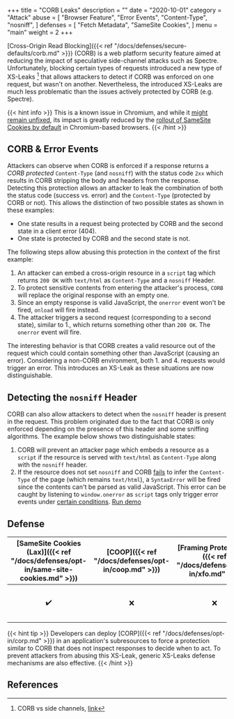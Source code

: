 +++
title = "CORB Leaks"
description = ""
date = "2020-10-01"
category = "Attack"
abuse = [
    "Browser Feature",
    "Error Events",
    "Content-Type",
    "nosniff",
]
defenses = [
    "Fetch Metadata",
    "SameSite Cookies",
]
menu = "main"
weight = 2
+++

[Cross-Origin Read Blocking]({{< ref "/docs/defenses/secure-defaults/corb.md" >}}) (CORB) is a web platform security feature aimed at reducing the impact of speculative side-channel attacks such as Spectre. Unfortunately, blocking certain types of requests introduced a new type of XS-Leaks [^1] that allows attackers to detect if CORB was enforced on one request, but wasn't on another. Nevertheless, the introduced XS-Leaks are much less problematic than the issues actively protected by CORB (e.g. Spectre).


{{< hint info >}}
This is a known issue in Chromium, and while it [might remain unfixed](https://docs.google.com/document/d/1kdqstoT1uH5JafGmRXrtKE4yVfjUVmXitjcvJ4tbBvM/edit?ts=5f2c8004), its impact is greatly reduced by the [rollout of SameSite Cookies by default](https://blog.chromium.org/2020/05/resuming-samesite-cookie-changes-in-july.html) in Chromium-based browsers.
{{< /hint >}}

## CORB & Error Events


Attackers can observe when CORB is enforced if a response returns a *CORB protected* `Content-Type` (and `nosniff`) with the status code `2xx` which results in CORB stripping the body and headers from the response. Detecting this protection allows an attacker to leak the combination of both the status code (success vs. error) and the `Content-Type` (protected by CORB or not). This allows the distinction of two possible states as shown in these examples:
- One state results in a request being protected by CORB and the second state in a client error (404).
- One state is protected by CORB and the second state is not.

The following steps allow abusing this protection in the context of the first example:

1. An attacker can embed a cross-origin resource in a `script` tag which returns `200 OK` with `text/html` as `Content-Type` and a `nosniff` Header.
2. To protect sensitive contents from entering the attacker's process, `CORB` will replace the original response with an empty one.
3. Since an empty response is valid JavaScript, the `onerror` event won't be fired, `onload` will fire instead.
4. The attacker triggers a second request (corresponding to a second state), similar to 1., which returns something other than `200 OK`. The `onerror` event will fire.

The interesting behavior is that CORB creates a valid resource out of the request which could contain something other than JavaScript (causing an error). Considering a non-CORB environment, both 1. and 4. requests would trigger an error. This introduces an XS-Leak as these situations are now distinguishable.

## Detecting the `nosniff` Header

CORB can also allow attackers to detect when the `nosniff` header is present in the request. This problem originated due to the fact that CORB is only enforced depending on the presence of this header and some sniffing algorithms. The example below shows two distinguishable states:

1. CORB will prevent an attacker page which embeds a resource as a `script` if the resource is served with `text/html` as `Content-Type` along with the `nosniff` header.
2. If the resource does not set `nosniff` and CORB [fails](https://chromium.googlesource.com/chromium/src/+/master/services/network/cross_origin_read_blocking_explainer.md#what-types-of-content-are-protected-by-corb) to infer the `Content-Type` of the page (which remains `text/html`), a `SyntaxError` will be fired since the contents can't be parsed as valid JavaScript. This error can be caught by listening to `window.onerror` as `script` tags only trigger error events under [certain conditions](https://developer.mozilla.org/en-US/docs/Web/API/HTMLScriptElement). [Run demo](https://xsinator.com/testing.html#CORB%20Leak)

## Defense


| [SameSite Cookies (Lax)]({{< ref "/docs/defenses/opt-in/same-site-cookies.md" >}}) | [COOP]({{< ref "/docs/defenses/opt-in/coop.md" >}}) | [Framing Protections]({{< ref "/docs/defenses/opt-in/xfo.md" >}}) |                                          [Isolation Policies]({{< ref "/docs/defenses/isolation-policies" >}})                                          |
| :--------------------------------------------------------------------------------: | :-------------------------------------------------: | :---------------------------------------------------------------: | :-----------------------------------------------------------------------------------------------------------------------------------------------------: |
|                                         ✔️                                          |                          ❌                          |                                 ❌                                 | [RIP]({{< ref "/docs/defenses/isolation-policies/resource-isolation" >}}) |


{{< hint tip >}}
Developers can deploy [CORP]({{< ref "/docs/defenses/opt-in/corp.md" >}}) in an application's subresources to force a protection similar to CORB that does not inspect responses to decide when to act. To prevent attackers from abusing this XS-Leak, generic XS-Leaks defense mechanisms are also effective.
{{< /hint >}}

## References

[^1]: CORB vs side channels, [link](https://docs.google.com/document/d/1kdqstoT1uH5JafGmRXrtKE4yVfjUVmXitjcvJ4tbBvM/edit?ts=5f2c8004)
